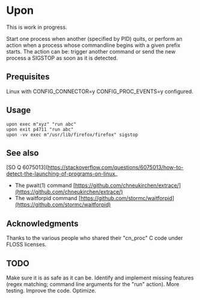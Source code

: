# Upon

This is work in progress.

Start one process when another (specified by PID) quits, or perform an action when a process whose commandline begins with a given prefix starts. The action can be: trigger another command or send the new process a SIGSTOP as soon as it is detected.

## Prequisites

Linux with CONFIG_CONNECTOR=y CONFIG_PROC_EVENTS=y configured.

## Usage

```
upon exec m"xyz" "run abc"
upon exit p4711 "run abc"
upon -vv exec m"/usr/lib/firefox/firefox" sigstop
```

## See also

[SO Q 6075013](https://stackoverflow.com/questions/6075013/how-to-detect-the-launching-of-programs-on-linux_

* The pwait(1) command
[https://github.com/chneukirchen/extrace/](https://github.com/chneukirchen/extrace/)
* The waitforpid command
[https://github.com/stormc/waitforpid](https://github.com/stormc/waitforpid)

## Acknowledgments

Thanks to the various people who shared their "cn_proc" C code under FLOSS licenses.

## TODO

Make sure it is as safe as it can be. Identify and implement missing features (regex matching; command line arguments for the "run" action). More testing. Improve the code. Optimize.

